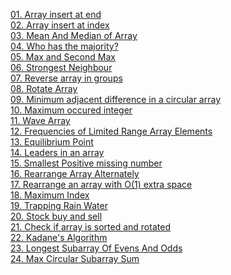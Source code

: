 [01. Array insert at end](01.Array_insert_at_end.md)  
[02. Array insert at index](02.Array_insert_at_index.md)  
[03. Mean And Median of Array](03.Mean_And_Median_of_Array.md)  
[04. Who has the majority?](04.Who_has_the_majority.md)  
[05. Max and Second Max](05.Max_and_Second_Max.md)  
[06. Strongest Neighbour](06.Strongest_Neighbour.md)  
[07. Reverse array in groups]()  
[08. Rotate Array]()  
[09. Minimum adjacent difference in a circular array]()  
[10. Maximum occured integer]()  
[11. Wave Array]()  
[12. Frequencies of Limited Range Array Elements]()  
[13. Equilibrium Point]()  
[14. Leaders in an array]()  
[15. Smallest Positive missing number]()  
[16. Rearrange Array Alternately]()  
[17. Rearrange an array with O(1) extra space]()  
[18. Maximum Index]()  
[19. Trapping Rain Water]()  
[20. Stock buy and sell]()  
[21. Check if array is sorted and rotated]()  
[22. Kadane's Algorithm]()  
[23. Longest Subarray Of Evens And Odds]()  
[24. Max Circular Subarray Sum]()  
